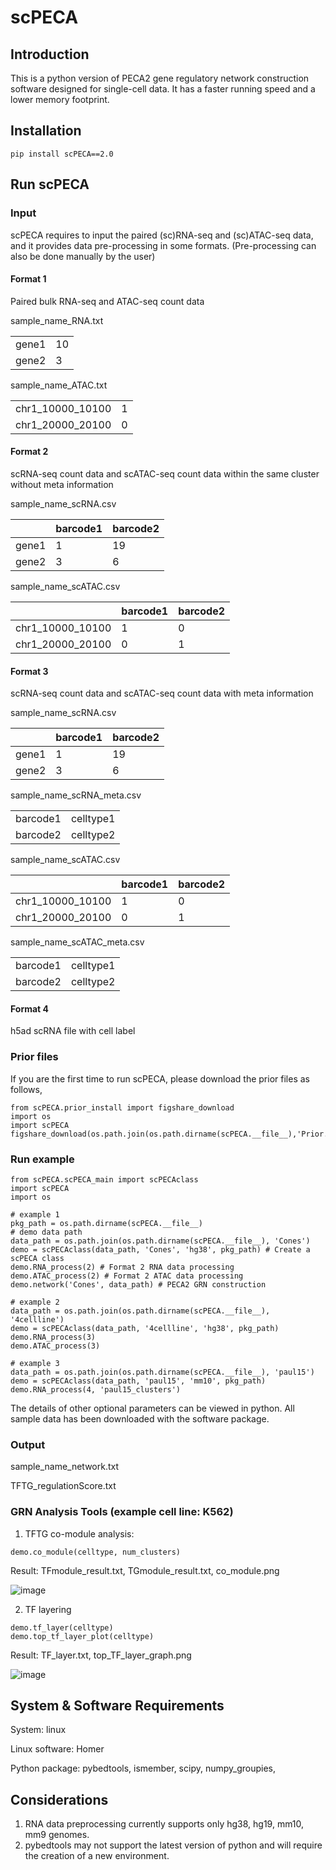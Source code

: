 # scPECA
## Introduction
This is a python version of PECA2 gene regulatory 
network construction software designed for single-cell data.
It has a faster running speed and a lower memory footprint.

## Installation
```commandline
pip install scPECA==2.0
```

## Run scPECA
### Input
scPECA requires to input the paired (sc)RNA-seq and (sc)ATAC-seq data,
and it provides data pre-processing in some formats. 
(Pre-processing can also be done manually by the user)
#### Format 1
Paired bulk RNA-seq and ATAC-seq count data

sample_name_RNA.txt

<table>
    <tr>
  		<td>gene1</td> 
        <td>10</td>
    </tr>
    <tr>
        <td>gene2</td> 
        <td>3</td>
    </tr>
</table>

sample_name_ATAC.txt


<table>
    <tr>
  		<td>chr1_10000_10100</td> 
        <td>1</td>
    </tr>
    <tr>
        <td>chr1_20000_20100 </td> 
        <td>0</td>
    </tr>
</table>

#### Format 2
scRNA-seq count data and scATAC-seq count data within the same cluster
without meta information

sample_name_scRNA.csv

|        | barcode1 | barcode2 |
|--------|----------|----------|
| gene1  | 1        | 19       |
| gene2  | 3        | 6        |

sample_name_scATAC.csv

|                  | barcode1 | barcode2 |
|------------------|----------|----------|
| chr1_10000_10100 | 1        | 0        |
| chr1_20000_20100 | 0        | 1        |

#### Format 3
scRNA-seq count data and scATAC-seq count data 
with meta information

sample_name_scRNA.csv

|        | barcode1 | barcode2 |
|--------|----------|----------|
| gene1  | 1        | 19       |
| gene2  | 3        | 6        |

sample_name_scRNA_meta.csv

<table>
    <tr>
  		<td>barcode1</td> 
        <td>celltype1</td>
    </tr>
    <tr>
        <td>barcode2</td> 
        <td>celltype2</td>
    </tr>
</table>

sample_name_scATAC.csv

|                  | barcode1 | barcode2 |
|------------------|----------|----------|
| chr1_10000_10100 | 1        | 0        |
| chr1_20000_20100 | 0        | 1        |

sample_name_scATAC_meta.csv

<table>
    <tr>
  		<td>barcode1</td> 
        <td>celltype1</td>
    </tr>
    <tr>
        <td>barcode2</td> 
        <td>celltype2</td>
    </tr>
</table>

#### Format 4
h5ad scRNA file with cell label




### Prior files

If you are the first time to run scPECA, please download the prior files as follows,

```
from scPECA.prior_install import figshare_download
import os 
import scPECA
figshare_download(os.path.join(os.path.dirname(scPECA.__file__),'Prior.tar.gz'))

```

### Run example


```commandline
from scPECA.scPECA_main import scPECAclass
import scPECA
import os

# example 1
pkg_path = os.path.dirname(scPECA.__file__)
# demo data path
data_path = os.path.join(os.path.dirname(scPECA.__file__), 'Cones')
demo = scPECAclass(data_path, 'Cones', 'hg38', pkg_path) # Create a scPECA class
demo.RNA_process(2) # Format 2 RNA data processing
demo.ATAC_process(2) # Format 2 ATAC data processing
demo.network('Cones', data_path) # PECA2 GRN construction

# example 2
data_path = os.path.join(os.path.dirname(scPECA.__file__), '4cellline')
demo = scPECAclass(data_path, '4cellline', 'hg38', pkg_path)
demo.RNA_process(3) 
demo.ATAC_process(3)

# example 3
data_path = os.path.join(os.path.dirname(scPECA.__file__), 'paul15')
demo = scPECAclass(data_path, 'paul15', 'mm10', pkg_path)
demo.RNA_process(4, 'paul15_clusters') 
```

The details of other optional parameters can be viewed in python. All sample data has been downloaded with the software package.

### Output 
sample_name_network.txt

TFTG_regulationScore.txt

### GRN Analysis Tools (example cell line: K562)

1. TFTG co-module analysis:

```
demo.co_module(celltype, num_clusters)
```
Result: TFmodule_result.txt, TGmodule_result.txt, co_module.png

![image](scPECA/co-module.png)

2. TF layering
```
demo.tf_layer(celltype)
demo.top_tf_layer_plot(celltype)
```
Result: TF_layer.txt, top_TF_layer_graph.png

![image](scPECA/top_TF_layer_graph.png)


## System & Software Requirements
System: linux

Linux software: Homer

Python package: pybedtools, ismember, scipy, numpy_groupies, 

## Considerations

1. RNA data preprocessing currently supports only hg38, hg19, mm10, mm9 genomes.
2. pybedtools may not support the latest version of 
python and will require the creation of a new environment.


